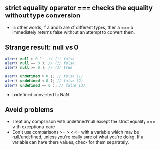 ## strict equality operator === checks the equality without type conversion
* In other words, if a and b are of different types, then a === b immediately returns false without an attempt to convert them.


## Strange result: null vs 0
```javascript
alert( null > 0 );  // (1) false
alert( null == 0 ); // (2) false
alert( null >= 0 ); // (3) true

alert( undefined > 0 ); // false (1)
alert( undefined < 0 ); // false (2)
alert( undefined == 0 ); // false (3)
```
* undefined converted to NaN


## Avoid problems
* Treat any comparison with undefined/null except the strict equality === with exceptional care
* Don't use comparisons >= > < <= with a variable which may be null/undefined, unless you're really sure of what you're doing. If a variable can have there values, check for them separately.
